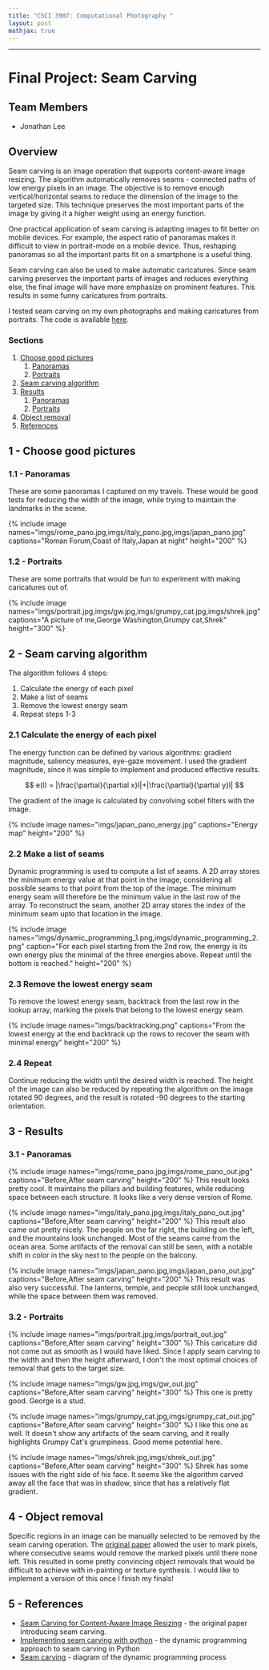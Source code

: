 ```yaml
---
title: "CSCI 3907: Computational Photography "
layout: post
mathjax: true
---
```

------
# Final Project: Seam Carving

## Team Members
- Jonathan Lee

## Overview
Seam carving is an image operation that supports content-aware image resizing. 
The algorithm automatically removes seams - connected paths of low energy pixels in an image.
The objective is to remove enough vertical/horizontal seams to reduce the dimension of the image to the targeted size.
This technique preserves the most important parts of the image by giving it a higher weight using an energy function. 

One practical application of seam carving is adapting images to fit better on mobile devices. 
For example, the aspect ratio of panoramas makes it difficult to view in portrait-mode on a mobile device.
Thus, reshaping panoramas so all the important parts fit on a smartphone is a useful thing.

Seam carving can also be used to make automatic caricatures. 
Since seam carving preserves the important parts of images and reduces everything else, the final image will have more emphasize on prominent features. 
This results in some funny caricatures from portraits.

I tested seam carving on my own photographs and making caricatures from portraits.
The code is available [here](https://github.com/jonlee48/seam-carving).

### Sections
1. [Choose good pictures](#1---choose-good-pictures)
   1. [Panoramas](#11---panoramas)
   2. [Portraits](#12---portraits)
2. [Seam carving algorithm](#2---seam-carving-algorithm)
3. [Results](#3---results)
    1. [Panoramas](#31---panoramas)
    2. [Portraits](#32---portraits)
5. [Object removal](#4---object-removal)
6. [References](#5---references)

## 1 - Choose good pictures
### 1.1 - Panoramas
These are some panoramas I captured on my travels. These would be good tests for reducing the width of the image, while trying to maintain the landmarks in the scene.

{% include image names="imgs/rome_pano.jpg,imgs/italy_pano.jpg,imgs/japan_pano.jpg" captions="Roman Forum,Coast of Italy,Japan at night" height="200" %}

### 1.2 - Portraits
These are some portraits that would be fun to experiment with making caricatures out of.

{% include image names="imgs/portrait.jpg,imgs/gw.jpg,imgs/grumpy_cat.jpg,imgs/shrek.jpg" captions="A picture of me,George Washington,Grumpy cat,Shrek" height="300" %}

## 2 - Seam carving algorithm
The algorithm follows 4 steps:
1. Calculate the energy of each pixel
2. Make a list of seams 
3. Remove the lowest energy seam
4. Repeat steps 1-3

### 2.1 Calculate the energy of each pixel
The energy function can be defined by various algorithms: gradient magnitude, saliency measures, eye-gaze movement. 
I used the gradient magnitude, since it was simple to implement and produced effective results.

$$
e(I) = |\frac{\partial}{\partial x}I|+|\frac{\partial}{\partial y}I|
$$

The gradient of the image is calculated by convolving sobel filters with the image.

{% include image names="imgs/japan_pano_energy.jpg" captions="Energy map" height="200" %}

### 2.2 Make a list of seams 
Dynamic programming is used to compute a list of seams. A 2D array stores the minimum energy value at that point
in the image, considering all possible seams to that point from the top of the image.
The minimum energy seam will therefore be the minimum value in the last row of the array. To reconstruct the seam, 
another 2D array stores the index of the minimum seam upto that location in the image.


{% include image names="imgs/dynamic_programming_1.png,imgs/dynamic_programming_2.png" 
caption="For each pixel starting from the 2nd row, the energy is its own energy plus the minimal of the three energies above. Repeat until the bottom is reached." height="200" %}
### 2.3 Remove the lowest energy seam
To remove the lowest energy seam, backtrack from the last row in the lookup array, marking the pixels
that belong to the lowest energy seam.

{% include image names="imgs/backtracking.png" captions="From the lowest energy at the end backtrack up the rows to recover the seam with minimal energy" height="200" %}
### 2.4 Repeat
Continue reducing the width until the desired width is reached. The height of the image can also be reduced by repeating
the algorithm on the image rotated 90 degrees, and the result is rotated -90 degrees to the starting orientation.


## 3 - Results
### 3.1 - Panoramas
{% include image names="imgs/rome_pano.jpg,imgs/rome_pano_out.jpg" captions="Before,After seam carving" height="200" %}
This result looks pretty cool. It maintains the pillars and building features, while reducing space between each structure. 
It looks like a very dense version of Rome.

{% include image names="imgs/italy_pano.jpg,imgs/italy_pano_out.jpg" captions="Before,After seam carving" height="200" %}
This result also came out pretty nicely. The people on the far right, the building on the left, and the mountains look unchanged.
Most of the seams came from the ocean area. Some artifacts of the removal can still be seen, with a notable shift in color in the sky
next to the people on the balcony.

{% include image names="imgs/japan_pano.jpg,imgs/japan_pano_out.jpg" captions="Before,After seam carving" height="200" %}
This result was also very successful. The lanterns, temple, and people still look unchanged, while the space between them was removed.


### 3.2 - Portraits
{% include image names="imgs/portrait.jpg,imgs/portrait_out.jpg" captions="Before,After seam carving" height="300" %}
This caricature did not come out as smooth as I would have liked. Since I apply seam carving to the width and then the height afterward,
I don't the most optimal choices of removal that gets to the target size. 

{% include image names="imgs/gw.jpg,imgs/gw_out.jpg" captions="Before,After seam carving" height="300" %}
This one is pretty good. George is a stud.

{% include image names="imgs/grumpy_cat.jpg,imgs/grumpy_cat_out.jpg" captions="Before,After seam carving" height="300" %}
I like this one as well. It doesn't show any artifacts of the seam carving, and it really highlights Grumpy Cat's grumpiness. Good meme potential here.

{% include image names="imgs/shrek.jpg,imgs/shrek_out.jpg" captions="Before,After seam carving" height="300" %}
Shrek has some issues with the right side of his face. It seems like the algorithm carved away all the face that was in shadow, since that has a relatively flat gradient.


## 4 - Object removal
Specific regions in an image can be manually selected to be removed by the seam carving operation. The [original paper](https://faculty.runi.ac.il/arik/scweb/imret/imret.pdf)
allowed the user to mark pixels, where consecutive seams would remove the marked pixels until there none left. This resulted in some pretty convincing
object removals that would be difficult to achieve with in-painting or texture synthesis. I would like to implement a version of this once I finish my finals!

## 5 - References
- [Seam Carving for Content-Aware Image Resizing](https://faculty.runi.ac.il/arik/scweb/imret/imret.pdf) - the original paper introducing seam carving.
- [Implementing seam carving with python](https://karthikkaranth.me/blog/implementing-seam-carving-with-python/) - the dynamic programming approach to seam carving in Python
- [Seam carving](https://en.wikipedia.org/wiki/Seam_carving) - diagram of the dynamic programming process